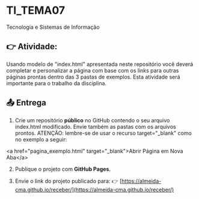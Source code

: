 # TI_TEMA07
Tecnologia e Sistemas de Informação

## 👉 Atividade:
Usando modelo de "index.html" apresentada neste repositório você deverá completar e personalizar a página com base com os links para outras páginas prontas dentro das 3 pastas de exemplos. Esta atividade será importante para o trabalho da disciplina.

## 📤 Entrega

1. Crie um repositório **público** no GitHub contendo o seu arquivo index.html modificado. Envie também as pastas com os arquivos prontos. ATENÇÃO: lembre-se de usar o recurso target="_blank" como no exemplo a seguir:
   
&lt;a href="pagina_exemplo.html" target="_blank"&gt;Abrir Página em Nova Aba&lt;/a&gt;

2. Publique o projeto com **GitHub Pages**.

3. Envie o link do projeto publicado para:
   👉 [https://almeida-cma.github.io/receber/](https://almeida-cma.github.io/receber/)
